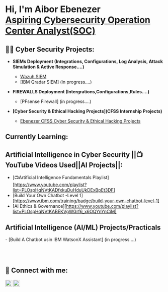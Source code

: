 <h1>Hi, I'm Aibor Ebenezer <br/> <a href="https://www.linkedin.com/in/ebenezer-aibor-454257225">Aspiring Cybersecurity Operation Center Analyst(SOC)</a>

<h2>👨‍💻 Cyber Security Projects:</h2>

- <b>SIEMs Deployment (Integrations, Configurations, Log Analysis, Attack Simulation & Active Response....)</b>
  - [Wazuh SIEM ](https://github.com/EeBbEeNn/Wazuh-SIEM-LAB)
  - [IBM Qradar SIEM] (in progress....)
 
- <b>FIREWALLS Deployment (Intergrations,Configurations,Rules....)</b>
  - [PFsense Firewall] (in progress....)

- <b>[Cyber Security & Ethical Hacking Projects](CFSS Internship Projects)</b>
   - [Ebenezer CFSS Cyber Security & Ethical Hacking Projects](https://docs.google.com/document/d/1xZXMpvTM2Njc-i0n90gyS0P0-eO0On5w9BvkFAiA5xI/edit?usp=drive_link) 

<h2> Currently Learning: </h2>
<h2> Artificial Intelligence in Cyber Security ||📺YouTube Videos Used||AI Projects||:</h2>

- [📺Artificial Intelligence Fundamentals Playlist] [https://www.youtube.com/playlist?list=PLOspHqNVtKADfxkuDuHduUkDExBpEt3DF]
- [Build Your Own Chatbot -Level 1][https://www.ibm.com/training/badge/build-your-own-chatbot-level-1]
- [AI Ethics & Governance][https://www.youtube.com/playlist?list=PLOspHqNVtKABEKVgWGrf6_x6OQYnYnCiM]

<h2> Artificial Intelligence (AI/ML) Projects/Practicals </h2>
- [Build A Chatbot usin IBM WatsonX Assistant] (in progress....)


<br></br>

<h2> 🤳 Connect with me:</h2>


[<img align="left" alt="Ebenezer_A_U | Twitter" width="22px" src="https://cdn.jsdelivr.net/npm/simple-icons@v3/icons/twitter.svg" />][twitter]
[<img align="left" alt="Ebenezer-Aibor| LinkedIn" width="22px" src="https://cdn.jsdelivr.net/npm/simple-icons@v3/icons/linkedin.svg" />][linkedin]


[twitter]: https://x.com/Ebenezer_A_U
[linkedin]:https://www.linkedin.com/in/ebenezer-aibor-454257225/

